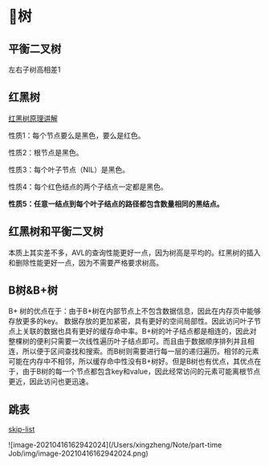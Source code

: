 <!--
 * @Author: xingzheng
 * @Date: 2021-07-18 23:41:41
 * @LastEditTime: 2021-07-18 23:43:11
 * @LastEditors: Please set LastEditors
 * @Description: In User Settings Edit
 * @FilePath: /Job/algorithm/tree.md
-->

# 🌲树

## 平衡二叉树

左右子树高相差1

## 红黑树

[红黑树原理讲解](https://www.jianshu.com/p/e136ec79235c)

性质1：每个节点要么是黑色，要么是红色。

性质2：根节点是黑色。

性质3：每个叶子节点（NIL）是黑色。

性质4：每个红色结点的两个子结点一定都是黑色。

**性质5：任意一结点到每个叶子结点的路径都包含数量相同的黑结点。**

## 红黑树和平衡二叉树

本质上其实差不多，AVL的查询性能更好一点，因为树高是平均的。红黑树的插入和删除性能更好一点，因为不需要严格要求树高。

## B树&B+树

B+ 树的优点在于：由于B+树在内部节点上不包含数据信息，因此在内存页中能够存放更多的key。  数据存放的更加紧密，具有更好的空间局部性。因此访问叶子节点上关联的数据也具有更好的缓存命中率。B+树的叶子结点都是相连的，因此对整棵树的便利只需要一次线性遍历叶子结点即可。而且由于数据顺序排列并且相连，所以便于区间查找和搜索。而B树则需要进行每一层的递归遍历。相邻的元素可能在内存中不相邻，所以缓存命中性没有B+树好。但是B树也有优点，其优点在于，由于B树的每一个节点都包含key和value，因此经常访问的元素可能离根节点更近，因此访问也更迅速。

## 跳表

[skip-list](https://15721.courses.cs.cmu.edu/spring2018/papers/08-oltpindexes1/pugh-skiplists-cacm1990.pdf)

![image-20210416162942024](/Users/xingzheng/Note/part-time Job/img/image-20210416162942024.png)